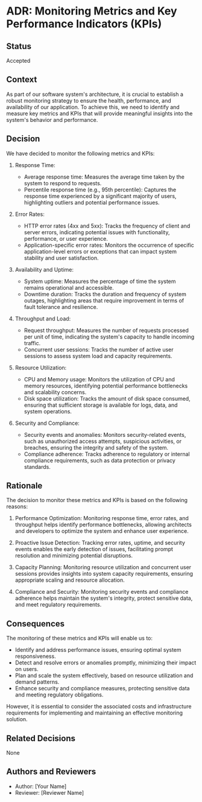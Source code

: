 # ADR: Monitoring Metrics and Key Performance Indicators (KPIs)

## Status
Accepted

## Context
As part of our software system's architecture, it is crucial to establish a robust monitoring strategy to ensure the health, performance, and availability of our application. To achieve this, we need to identify and measure key metrics and KPIs that will provide meaningful insights into the system's behavior and performance.

## Decision
We have decided to monitor the following metrics and KPIs:

1. Response Time:
   - Average response time: Measures the average time taken by the system to respond to requests.
   - Percentile response time (e.g., 95th percentile): Captures the response time experienced by a significant majority of users, highlighting outliers and potential performance issues.

2. Error Rates:
   - HTTP error rates (4xx and 5xx): Tracks the frequency of client and server errors, indicating potential issues with functionality, performance, or user experience.
   - Application-specific error rates: Monitors the occurrence of specific application-level errors or exceptions that can impact system stability and user satisfaction.

3. Availability and Uptime:
   - System uptime: Measures the percentage of time the system remains operational and accessible.
   - Downtime duration: Tracks the duration and frequency of system outages, highlighting areas that require improvement in terms of fault tolerance and resilience.

4. Throughput and Load:
   - Request throughput: Measures the number of requests processed per unit of time, indicating the system's capacity to handle incoming traffic.
   - Concurrent user sessions: Tracks the number of active user sessions to assess system load and capacity requirements.

5. Resource Utilization:
   - CPU and Memory usage: Monitors the utilization of CPU and memory resources, identifying potential performance bottlenecks and scalability concerns.
   - Disk space utilization: Tracks the amount of disk space consumed, ensuring that sufficient storage is available for logs, data, and system operations.

6. Security and Compliance:
   - Security events and anomalies: Monitors security-related events, such as unauthorized access attempts, suspicious activities, or breaches, ensuring the integrity and safety of the system.
   - Compliance adherence: Tracks adherence to regulatory or internal compliance requirements, such as data protection or privacy standards.

## Rationale
The decision to monitor these metrics and KPIs is based on the following reasons:

1. Performance Optimization: Monitoring response time, error rates, and throughput helps identify performance bottlenecks, allowing architects and developers to optimize the system and enhance user experience.

2. Proactive Issue Detection: Tracking error rates, uptime, and security events enables the early detection of issues, facilitating prompt resolution and minimizing potential disruptions.

3. Capacity Planning: Monitoring resource utilization and concurrent user sessions provides insights into system capacity requirements, ensuring appropriate scaling and resource allocation.

4. Compliance and Security: Monitoring security events and compliance adherence helps maintain the system's integrity, protect sensitive data, and meet regulatory requirements.

## Consequences
The monitoring of these metrics and KPIs will enable us to:

- Identify and address performance issues, ensuring optimal system responsiveness.
- Detect and resolve errors or anomalies promptly, minimizing their impact on users.
- Plan and scale the system effectively, based on resource utilization and demand patterns.
- Enhance security and compliance measures, protecting sensitive data and meeting regulatory obligations.

However, it is essential to consider the associated costs and infrastructure requirements for implementing and maintaining an effective monitoring solution.

## Related Decisions
None

## Authors and Reviewers
- Author: [Your Name]
- Reviewer: [Reviewer Name]
